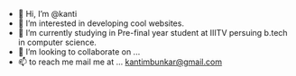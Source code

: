 - 👋 Hi, I’m @kanti
- 👀 I’m interested in developing cool websites.
- 🌱 I’m currently studying in Pre-final year student at IIITV persuing b.tech in computer science.
- 💞️ I’m looking to collaborate on ...
- 📫 to reach me mail me at ... kantimbunkar@gmail.com

<!---
itskanti/itskanti is a ✨ special ✨ repository because its `README.md` (this file) appears on your GitHub profile.
You can click the Preview link to take a look at your changes.
--->
